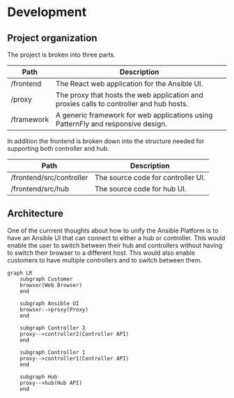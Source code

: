 # Development

## Project organization

The project is broken into three parts.

| Path       | Description                                                                             |
| ---------- | --------------------------------------------------------------------------------------- |
| /frontend  | The React web application for the Ansible UI.                                           |
| /proxy     | The proxy that hosts the web application and proxies calls to controller and hub hosts. |
| /framework | A generic framework for web applications using PatternFly and responsive design.        |

In addition the frontend is broken down into the structure needed for supporting both controller and hub.

| Path                     | Description                        |
| ------------------------ | ---------------------------------- |
| /frontend/src/controller | The source code for controller UI. |
| /frontend/src/hub        | The source code for hub UI.        |

## Architecture

One of the currrent thoughts about how to unify the Ansible Platform is to have an Ansible UI that can connect to either a hub or controller. This would enable the user to switch between their hub and controllers without having to switch their browser to a different host. This would also enable customers to have multiple controllers and to switch between them.

```mermaid
graph LR
    subgraph Customer
    browser(Web Browser)
    end

    subgraph Ansible UI
    browser-->proxy(Proxy)
    end

    subgraph Controller 2
    proxy-->controller2(Controller API)
    end

    subgraph Controller 1
    proxy-->controller1(Controller API)
    end

    subgraph Hub
    proxy-->hub(Hub API)
    end
```
